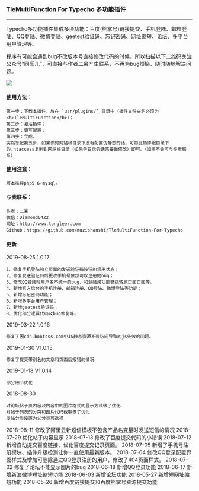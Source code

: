 ### TleMultiFunction For Typecho 多功能插件
---

Typecho多功能插件集成多项功能：百度(熊掌号)链接提交、手机登陆、邮箱登陆、QQ登陆、微博登陆、geetest验证码、忘记密码、网址缩短、论坛、多平台用户管理等。

程序有可能会遇到bug不改版本号直接修改代码的时候，所以扫描以下二维码关注公众号“同乐儿”，可直接与作者二呆产生联系，不再为bug烦恼，随时随地解决问题。

<img src="http://me.tongleer.com/content/uploadfile/201706/008b1497454448.png">

#### 使用方法：

	第一步：下载本插件，放在 `usr/plugins/` 目录中（插件文件夹名必须为<b>TleMultiFunction</b>）；
	第二步：激活插件；
	第三步：填写配置；
	第四步：完成。
	突然忘记第五步，如果你的网站根目录下没有配置伪静态的话，可将此插件跟目录下的.htaccess复制到网站根目录（如果子目录的话需要做修改）即可。（如果不会可与作者联系）

#### 使用注意：

	版本推荐php5.6+mysql。

#### 与我联系：

	作者：二呆
	微信：Diamond0422
	网址：http://www.tongleer.com
	Github：https://github.com/muzishanshi/TleMultiFunction-For-Typecho

#### 更新

2019-08-25 1.0.17

	1、修复手机登陆独立页面的发送验证码按钮的禁用状态；
	2、修复发送验证码后更改手机号依然可以注册的bug；
	3、修改QQ登陆时用户名不统一的bug，和登陆成功能够跳转原页面页面等。
	4、新增官方后台的手机注册、邮箱注册、QQ登陆、微博登陆等功能；
	5、新增忘记密码功能；
	6、新增多平台用户管理；
	7、新增geetest验证码；
	8、优化部分逻辑代码及bug修复等。
	
2019-03-22 1.0.16

	修复了因cdn.bootcss.com中JS静态资源不可访问导致的js失效的问题。
	
2019-01-30 V1.0.15

	修复了提交带别名的文章和页面后报错的情况
	
2019-01-18 V1.0.14

	部分细节优化
	
2018-08-30

	对论坛帖子页内容及内容中的图片格式的显示方式做了优化
	对帖子列表的分类和图片代码截取做了优化
	发帖分类设置为父分类可选择
	
2018-08-11 修改了阿里云新短信模板不包含产品名变量时发送短信的情况
2018-07-29 优化帖子内容显示
2018-07-13 修改了百度提交代码的小错误
2018-07-12 新增自动提交百度链接、优化百度提交记录页面。
2018-07-05 新增了手机号注册模块、插件升级检测让你一直使用最新版本。
2018-07-04 修改QQ登录配置界面样式及增加可删除通过QQ登录注册的用户，修改了404页面样式。
2018-07-02 修复了论坛不能显示图片的bug
2018-06-18 新增QQ登录功能
2018-06-17 新增新浪微博短址缩短功能
2018-06-03 新增论坛功能
2018-05-27 新增短网址缩短功能
2018-05-26 新增百度链接提交和百度熊掌号资源提交功能